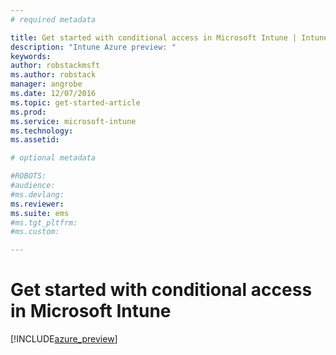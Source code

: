```yaml
---
# required metadata

title: Get started with conditional access in Microsoft Intune | Intune Azure preview | Microsoft Docs
description: "Intune Azure preview: "
keywords:
author: robstackmsftms.author: robstack
manager: angrobe
ms.date: 12/07/2016
ms.topic: get-started-article
ms.prod:
ms.service: microsoft-intune
ms.technology:
ms.assetid:

# optional metadata

#ROBOTS:
#audience:
#ms.devlang:
ms.reviewer:
ms.suite: ems
#ms.tgt_pltfrm:
#ms.custom:

---
```


# Get started with conditional access in Microsoft Intune


[!INCLUDE[azure_preview](../includes/azure_preview.md)]

